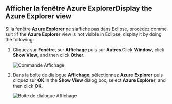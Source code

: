 ## <a name="display-the-azure-explorer-view"></a><span data-ttu-id="0e63e-101">Afficher la fenêtre Azure Explorer</span><span class="sxs-lookup"><span data-stu-id="0e63e-101">Display the Azure Explorer view</span></span>

<span data-ttu-id="0e63e-102">Si la fenêtre **Azure Explorer** ne s’affiche pas dans Eclipse, procédez comme suit :</span><span class="sxs-lookup"><span data-stu-id="0e63e-102">If the **Azure Explorer** view is not visible in Eclipse, display it by doing the following:</span></span>

1. <span data-ttu-id="0e63e-103">Cliquez sur **Fenêtre**, sur **Affichage** puis sur **Autres**.</span><span class="sxs-lookup"><span data-stu-id="0e63e-103">Click **Window**, click **Show View**, and then click **Other**.</span></span>

   ![Commande Affichage](media/azure-toolkit-for-eclipse-show-azure-explorer/show-az-exp-01.png)

2. <span data-ttu-id="0e63e-105">Dans la boîte de dialogue **Affichage**, sélectionnez **Azure Explorer** puis cliquez sur **OK**.</span><span class="sxs-lookup"><span data-stu-id="0e63e-105">In the **Show View** dialog box, select **Azure Explorer**, and then click **OK**.</span></span>

   ![Boîte de dialogue Affichage](media/azure-toolkit-for-eclipse-show-azure-explorer/show-az-exp-02.png)

